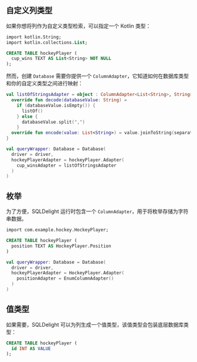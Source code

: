 ## 自定义列类型

如果你想将列作为自定义类型检索，可以指定一个 Kotlin 类型：

```sql
import kotlin.String;
import kotlin.collections.List;

CREATE TABLE hockeyPlayer (
  cup_wins TEXT AS List<String> NOT NULL
);
```

然而，创建 `Database` 需要你提供一个 `ColumnAdapter`，它知道如何在数据库类型和你的自定义类型之间进行映射：

```kotlin
val listOfStringsAdapter = object : ColumnAdapter<List<String>, String> {
  override fun decode(databaseValue: String) =
    if (databaseValue.isEmpty()) {
      listOf()
    } else {
      databaseValue.split(",")
    }
  override fun encode(value: List<String>) = value.joinToString(separator = ",")
}

val queryWrapper: Database = Database(
  driver = driver,
  hockeyPlayerAdapter = hockeyPlayer.Adapter(
    cup_winsAdapter = listOfStringsAdapter
  )
)
```

## 枚举

为了方便，SQLDelight 运行时包含一个 `ColumnAdapter`，用于将枚举存储为字符串数据。

```sql
import com.example.hockey.HockeyPlayer;

CREATE TABLE hockeyPlayer (
  position TEXT AS HockeyPlayer.Position
)
```

```kotlin
val queryWrapper: Database = Database(
  driver = driver,
  hockeyPlayerAdapter = HockeyPlayer.Adapter(
    positionAdapter = EnumColumnAdapter()
  )
)
```

## 值类型

如果需要，SQLDelight 可以为列生成一个值类型，该值类型会包装底层数据库类型：

```sql
CREATE TABLE hockeyPlayer (
  id INT AS VALUE
);